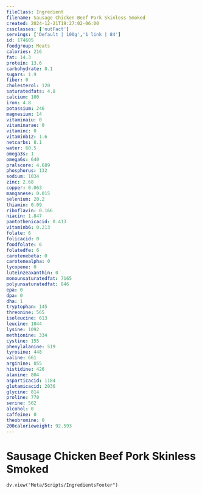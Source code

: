 ```yaml
---
fileClass: Ingredient
filename: Sausage Chicken Beef Pork Skinless Smoked
created: 2024-12-21T19:27:02-06:00
cssclasses: ['nutFact']
servings: ['Default | 100g','1 link | 84']
id: 174605
foodgroup: Meats
calories: 216
fat: 14.3
protein: 13.6
carbohydrate: 8.1
sugars: 1.9
fiber: 0
cholesterol: 120
saturatedfats: 4.8
calcium: 100
iron: 4.8
potassium: 246
magnesium: 14
vitaminaiu: 0
vitaminarae: 0
vitaminc: 0
vitaminb12: 1.6
netcarbs: 8.1
water: 60.5
omega3s: 1
omega6s: 640
pralscore: 4.689
phosphorus: 132
sodium: 1034
zinc: 2.68
copper: 0.063
manganese: 0.015
selenium: 20.2
thiamin: 0.09
riboflavin: 0.166
niacin: 1.847
pantothenicacid: 0.413
vitaminb6: 0.213
folate: 6
folicacid: 0
foodfolate: 6
folatedfe: 6
carotenebeta: 0
carotenealpha: 0
lycopene: 0
luteinzeaxanthin: 0
monounsaturatedfat: 7165
polyunsaturatedfat: 846
epa: 0
dpa: 0
dha: 1
tryptophan: 145
threonine: 565
isoleucine: 613
leucine: 1044
lysine: 1092
methionine: 334
cystine: 155
phenylalanine: 519
tyrosine: 448
valine: 661
arginine: 855
histidine: 426
alanine: 804
asparticacid: 1184
glutamicacid: 2036
glycine: 814
proline: 770
serine: 562
alcohol: 0
caffeine: 0
theobromine: 0
200calorieweight: 92.593
---
```


# Sausage Chicken Beef Pork Skinless Smoked

```dataviewjs
dv.view("Meta/Scripts/IngredientsFooter")
```
